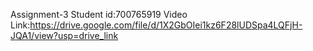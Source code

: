  Assignment-3
 Student id:700765919
 Video Link:https://drive.google.com/file/d/1X2GbOIei1kz6F28lUDSpa4LQFjH-JQA1/view?usp=drive_link
